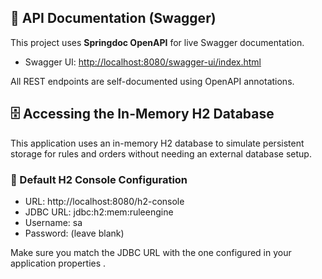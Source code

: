 ## 📘 API Documentation (Swagger)

This project uses **Springdoc OpenAPI** for live Swagger documentation.

- Swagger UI: [http://localhost:8080/swagger-ui/index.html](http://localhost:8080/swagger-ui/index.html)

All REST endpoints are self-documented using OpenAPI annotations.

## 🗄️ Accessing the In-Memory H2 Database

This application uses an in-memory H2 database to simulate persistent storage for rules and orders without needing an external database setup.

### 🔑 Default H2 Console Configuration

- URL: http://localhost:8080/h2-console
- JDBC URL: jdbc:h2:mem:ruleengine
- Username: sa
- Password: (leave blank)

Make sure you match the JDBC URL with the one configured in your application properties .

